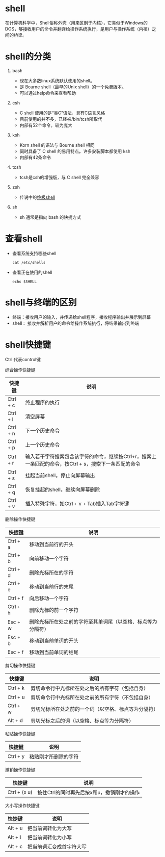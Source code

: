 # shell
在计算机科学中，Shell俗称外壳（用来区别于内核），它类似于Windows的DOS，够接收用户的命令并翻译给操作系统执行，是用户与操作系统（内核）之间的桥梁。


# shell的分类
1. bash
    - 现在大多数linux系统默认使用的shell。
    - 是 Bourne shell（最早的Unix shell）的一个免费版本。
    - 可以通过help命令来查看帮助

2. csh
    - C shell 使用的是“类C”语法，具有C语言风格
    - 目前使用的并不多，已经被/bin/tcsh所取代
    - 内部有52个命令，较为庞大

3. ksh
    - Korn shell 的语法与 Bourne shell 相同
    - 同时具备了 C shell 的易用特点。许多安装脚本都使用 ksh 
    - 内部有42条命令
    
4. tcsh
    - tcsh是csh的增强版，与 C shell 完全兼容
      
5. zsh
    - 传说中的[终极shell](https://zhuanlan.zhihu.com/p/19556676?columnSlug=mactalk)
    
6. sh
    - sh 通常是指向 bash 的快捷方式
    

# 查看shell
- 查看系统支持哪些shell

    `cat /etc/shells`
    
- 查看正在使用的shell

    `echo $SHELL`
    
    
# shell与终端的区别
- 终端：接收用户的输入，并传递给shell程序，接收程序输出并展示到屏幕
- shell： 接收并解析用户的命令给操作系统执行，将结果输出到终端
    
# shell快捷键
Ctrl 代表control键

综合操作快捷键

|快捷键|说明|
|---|---|
|Ctrl + c | 终止程序的执行 |
|Ctrl + l | 清空屏幕 |
|Ctrl + n | 下一个历史命令 |
|Ctrl + p | 上一个历史命令 |
|Ctrl + r | 输入若干字符搜索包含该字符的命令，继续按Ctrl+r，搜索上一条匹配的命令，按Ctrl + s，搜索下一条匹配的命令
|Ctrl + s | 挂起当前shell，停止向屏幕输出 |
|Ctrl + q | 恢复挂起的shell，继续向屏幕删除 |
|Ctrl + v | 插入特殊字符，如Ctrl + v + Tab插入Tab字符键 |


删除操作快捷键

|快捷键|说明|
|---|---|
|Ctrl + a | 移动到当前行的开头 |
|Ctrl + b | 向前移动一个字符 |
|Ctrl + d | 删除光标所在的字符 |
|Ctrl + e | 移动到当前行的末尾 |
|Ctrl + f | 向后移动一个字符 |
|Ctrl + h | 删除光标的前一个字符 |
|Esc + w | 删除光标所在处之前的字符至其单词尾（以空格、标点等为分隔符）|
|Esc + b | 移动到当前单词的开头 |
|Esc + f | 移动到当前单词的结尾 |


剪切操作快捷键

|快捷键|说明|
|---|---|
|Ctrl + k | 剪切命令行中光标所在处之后的所有字符（包括自身）|
|Ctrl + u | 剪切命令行中光标所在处之前的所有字符（不包括自身）|
|Ctrl + w | 剪切光标所在处之前的一个词（以空格、标点等为分隔符）|
|Alt + d | 剪切光标之后的词（以空格、标点等为分隔符）|


粘贴操作快捷键

|快捷键|说明|
|---|---|
|Ctrl + y | 粘贴刚才所删除的字符 |


撤销操作快捷键

|快捷键|说明|
|---|---|
|Ctrl + (x u) | 按住Ctrl的同时再先后按x和u，撤销刚才的操作 |


大小写操作快捷键

|快捷键|说明|
|---|---|
|Alt + u | 把当前词转化为大写 |
|Alt + l | 把当前词转化为小写 |
|Alt + c | 把当前词汇变成首字符大写 



















